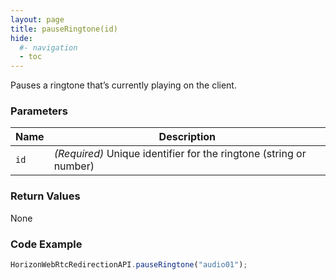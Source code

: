 ```yaml
---
layout: page
title: pauseRingtone(id)
hide:
  #- navigation
  - toc
---
```


Pauses a ringtone that’s currently playing on the client.

### Parameters

| Name | Description |
|------|-------------|
| `id` | *(Required)* Unique identifier for the ringtone (string or number) |

### Return Values
None

### Code Example
```js
HorizonWebRtcRedirectionAPI.pauseRingtone("audio01");
```


